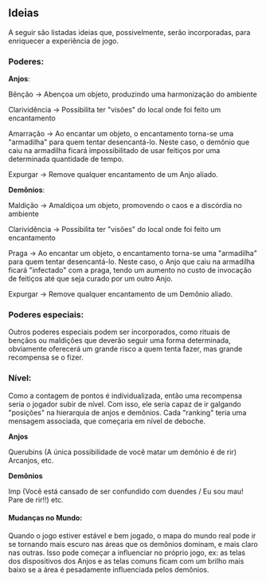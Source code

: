 ## Ideias

A seguir são listadas ideias que, possivelmente, serão incorporadas, para enriquecer a experiência de jogo.


### Poderes:


**Anjos**:

Bênção -> Abençoa um objeto, produzindo uma harmonização do ambiente

Clarividência -> Possibilita ter "visões" do local onde foi feito um encantamento

Amarração ->  Ao encantar um objeto, o encantamento torna-se uma "armadilha" para quem tentar desencantá-lo. Neste caso, o demônio que caiu na armadilha ficará impossibilitado de usar feitiços por uma determinada quantidade de tempo.

Expurgar -> Remove qualquer encantamento de um Anjo aliado.



**Demônios**:

Maldição -> Amaldiçoa um objeto, promovendo o caos e a discórdia no ambiente

Clarividência -> Possibilita ter "visões" do local onde foi feito um encantamento

Praga -> Ao encantar um objeto, o encantamento torna-se uma "armadilha" para quem tentar desencantá-lo. Neste caso, o Anjo que caiu na armadilha ficará "infectado" com a praga, tendo um aumento no custo de invocação de feitiços até que seja curado por um outro Anjo.

Expurgar -> Remove qualquer encantamento de um Demônio aliado.

### Poderes especiais:

Outros poderes especiais podem ser incorporados, como rituais de bençãos ou maldições que deverão seguir uma forma determinada, obviamente oferecerá um grande risco a quem tenta fazer, mas grande recompensa se o fizer.


### Nível:

Como a contagem de pontos é individualizada, então uma recompensa seria o jogador subir de nível. Com isso, ele seria capaz de ir galgando "posições" na hierarquia de anjos e demônios. Cada "ranking" teria uma mensagem associada, que começaria em nível de deboche.

**Anjos**
  
Querubins (A única possibilidade de você matar um demônio é de rir)
Arcanjos, etc.
  
  
**Demônios**

Imp (Você está cansado de ser confundido com duendes / Eu sou mau! Pare de rir!!)
etc.



#### Mudanças no Mundo:

Quando o jogo estiver estável e bem jogado, o mapa do mundo real pode ir se tornando mais escuro nas áreas que os 
demônios dominam, e mais claro nas outras. Isso pode começar a influenciar no próprio jogo, ex: as telas dos dispositivos dos Anjos e as telas comuns ficam com um brilho mais baixo se a área é pesadamente influenciada pelos demônios.
